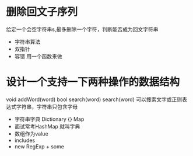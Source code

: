 # 删除回文子序列
给定一个会空字符串s,最多删除一个字符，判断能否成为回文字符串
- 字符串算法 
- 双指针
- 容错  用一个函数来做


# 设计一个支持一下两种操作的数据结构 
void addWord(word)
bool search(word) search(word) 可以搜索文字或正则表达式字符串，字符串只包含字母

- 字符串字典 Dictionary
{} Map 
- 面试常考HashMap 就叫字典
- 数组作为value
- includes 
- new RegExp + some 